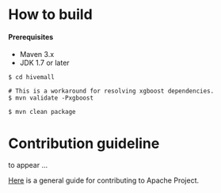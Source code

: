 <!-- 
  Hivemall: Hive scalable Machine Learning Library
  
  Licensed under the Apache License, Version 2.0 (the "License");
  you may not use this file except in compliance with the License.
  You may obtain a copy of the License at
  
          http://www.apache.org/licenses/LICENSE-2.0
          
  Unless required by applicable law or agreed to in writing, software
  distributed under the License is distributed on an "AS IS" BASIS,
  WITHOUT WARRANTIES OR CONDITIONS OF ANY KIND, either express or implied.
  See the License for the specific language governing permissions and
  limitations under the License.
-->

# How to build

#### Prerequisites

* Maven 3.x
* JDK 1.7 or later

```
$ cd hivemall

# This is a workaround for resolving xgboost dependencies.
$ mvn validate -Pxgboost
 
$ mvn clean package
```

# Contribution guideline

to appear ...

[Here](http://www.apache.org/foundation/getinvolved.html) is a general guide for contributing to Apache Project.
